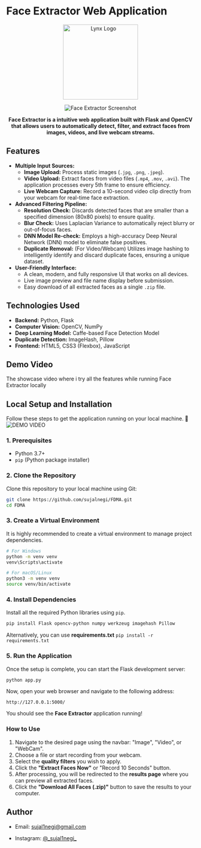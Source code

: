 # Face Extractor Web Application
<div align="center">
  <img src="static/assets/logo.png" alt="Lynx Logo" width="200"/>
   
![Face Extractor Screenshot](https://i.ibb.co/23jfq8D0/logo-removebg-preview.jpg)

**Face Extractor is a intuitive web application built with Flask and OpenCV that allows users to automatically detect, filter, and extract faces from images, videos, and live webcam streams.**

</div>

## Features

* **Multiple Input Sources:**
    * **Image Upload:** Process static images (`.jpg`, `.png`, `.jpeg`).
    * **Video Upload:** Extract faces from video files (`.mp4`, `.mov`, `.avi`). The application processes every 5th frame to ensure efficiency.
    * **Live Webcam Capture:** Record a 10-second video clip directly from your webcam for real-time face extraction.
* **Advanced Filtering Pipeline:**
    * **Resolution Check:** Discards detected faces that are smaller than a specified dimension (80x80 pixels) to ensure quality.
    * **Blur Check:** Uses Laplacian Variance to automatically reject blurry or out-of-focus faces.
    * **DNN Model Re-check:** Employs a high-accuracy Deep Neural Network (DNN) model to eliminate false positives.
    * **Duplicate Removal:** (For Video/Webcam) Utilizes image hashing to intelligently identify and discard duplicate faces, ensuring a unique dataset.
* **User-Friendly Interface:**
    * A clean, modern, and fully responsive UI that works on all devices.
    * Live image preview and file name display before submission.
    * Easy download of all extracted faces as a single `.zip` file.

## Technologies Used

* **Backend:** Python, Flask
* **Computer Vision:** OpenCV, NumPy
* **Deep Learning Model:** Caffe-based Face Detection Model
* **Duplicate Detection:** ImageHash, Pillow
* **Frontend:** HTML5, CSS3 (Flexbox), JavaScript

## Demo Video

The showcase video where i try all the features while running Face Extractor locally

## Local Setup and Installation

Follow these steps to get the application running on your local machine.
🎥![DEMO VIDEO](https://drive.google.com/file/d/1wP8xjj36HftMPDqjvTUjmBAuF-_YUJQs/view?usp=drive_link)

### 1. Prerequisites

* Python 3.7+
* `pip` (Python package installer)

### 2. Clone the Repository

Clone this repository to your local machine using Git:

```bash
git clone https://github.com/sujalnegi/FDMA.git
cd FDMA
```
### 3. Create a Virtual Environment

It is highly recommended to create a virtual environment to manage project dependencies.

```bash
# For Windows
python -m venv venv
venv\Scripts\activate

# For macOS/Linux
python3 -m venv venv
source venv/bin/activate
```
### 4. Install Dependencies

Install all the required Python libraries using `pip`.

```bash
pip install Flask opencv-python numpy werkzeug imagehash Pillow
```
Alternatively, you can use **requirements.txt** `pip install -r requirements.txt`

### 5. Run the Application

Once the setup is complete, you can start the Flask development server:
```bash
python app.py
```
Now, open your web browser and navigate to the following address:

```
http://127.0.0.1:5000/
```
You should see the **Face Extractor** application running!

### How to Use
1. Navigate to the desired page using the navbar: "Image", "Video", or "WebCam".
2. Choose a file or start recording from your webcam.
3. Select the **quality filters** you wish to apply.
4. Click the **"Extract Faces Now"** or "Record 10 Seconds" button.
5. After processing, you will be redirected to the **results page** where you can preview all extracted faces.
6. Click the **"Download All Faces (.zip)"** button to save the results to your computer.

## Author
- Email: [sujal1negi@gmail.com](mailto:sujal1negi@gmail.com)  


- Instagram: [@\_sujal1negi\_](https://www.instagram.com/_sujalnegi_/)

